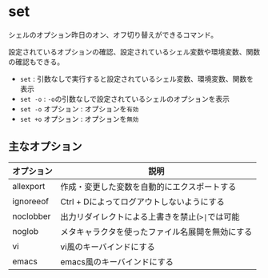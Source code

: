 # set

シェルのオプション昨日のオン、オフ切り替えができるコマンド。

設定されているオプションの確認、設定されているシェル変数や環境変数、関数の確認もできる。

- `set` : 引数なしで実行すると設定されているシェル変数、環境変数、関数を表示
- `set -o` : `-o`の引数なしで設定されているシェルのオプションを表示
- `set -o` オプション : オプションを`有効`
- `set +o` オプション : オプションを`無効`

## 主なオプション

| オプション | 説明                                             |
|------------|--------------------------------------------------|
| allexport  | 作成・変更した変数を自動的にエクスポートする     |
| ignoreeof  | Ctrl + Dによってログアウトしないようにする       |
| noclobber  | 出力リダイレクトによる上書きを禁止(`>\|`では可能 |
| noglob     | メタキャラクタを使ったファイル名展開を無効にする |
| vi         | vi風のキーバインドにする                         |
| emacs      | emacs風のキーバインドにする                      |

